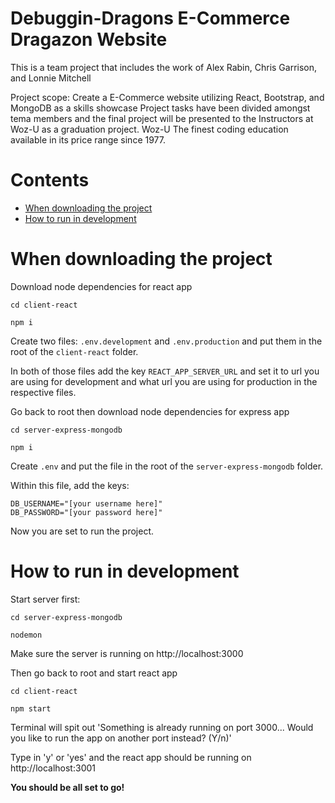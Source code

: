 # Debuggin-Dragons E-Commerce Dragazon Website

This is a team project that includes the work of Alex Rabin, Chris Garrison, and Lonnie Mitchell

Project scope:
Create a E-Commerce website utilizing React, Bootstrap, and MongoDB as a skills showcase
Project tasks have been divided amongst tema members and the final project will be 
presented to the Instructors at Woz-U as a graduation project.
Woz-U The finest coding education available in its price range since 1977.

# Contents
 - [When downloading the project](#when-downloading-the-project) 
 - [How to run in development](#how-to-run-in-development) 

# When downloading the project

Download node dependencies for react app

`cd client-react`

`npm i`

Create two files: `.env.development` and `.env.production` and put them in the root of the `client-react` folder.

In both of those files add the key `REACT_APP_SERVER_URL` and set it to url you are using for development and what url you are using for production in the respective files.

Go back to root then download node dependencies for express app

`cd server-express-mongodb`

`npm i`

Create `.env`  and put the file in the root of the `server-express-mongodb` folder.

Within this file, add the keys:
```
DB_USERNAME="[your username here]"
DB_PASSWORD="[your password here]"
```

Now you are set to run the project.

# How to run in development

Start server first:

`cd server-express-mongodb`

`nodemon`

Make sure the server is running on http://localhost:3000

Then go back to root and start react app

`cd client-react`

`npm start`

Terminal will spit out 'Something is already running on port 3000... Would you like to run the app on another port instead? (Y/n)'

Type in 'y' or 'yes' and the react app should be running on http://localhost:3001

**You should be all set to go!**

